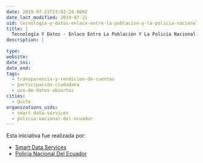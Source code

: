 ```yaml
---
date: 2019-07-21T23:02:24.000Z
date_last_modified: 2019-07-21
uid: tecnologia-y-datos-enlace-entre-la-poblacion-y-la-policia-nacional-del-ecuador
title: |
  Tecnología Y Datos - Enlace Entre La Población Y La Policía Nacional Del Ecuador
description: |
  
type: 
website: 
date_ini: 
date_end: 
tags:
  - transparencia-y-rendicion-de-cuentas
  - participación-ciudadana
  - uso-de-datos-abiertos
cities: 
  - Quito
organizations_uids:
  - smart-data-services
  - policia-nacional-del-ecuador
---
```


Esta iniciativa fue realizada por:

- [Smart Data Services](/organizaciones/smart-data-services)
- [Policía Nacional Del Ecuador](/organizaciones/policia-nacional-del-ecuador)
